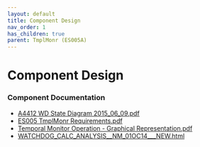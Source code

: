 ```yaml
---
layout: default
title: Component Design
nav_order: 1
has_children: true
parent: TmplMonr (ES005A)
---
```

# Component Design
### Component Documentation

- [A4412 WD State Diagram 2015_06_09.pdf](Doc/A4412%20WD%20State%20Diagram%202015_06_09.pdf)
- [ES005 TmplMonr Requirements.pdf](Doc/ES005%20TmplMonr%20Requirements.pdf)
- [Temporal Monitor Operation - Graphical Representation.pdf](Doc/Temporal%20Monitor%20Operation%20-%20Graphical%20Representation.pdf)
- [WATCHDOG_CALC_ANALYSIS__NM_01OC14___NEW.html](Doc/WATCHDOG_CALC_ANALYSIS__NM_01OC14___NEW.html)

